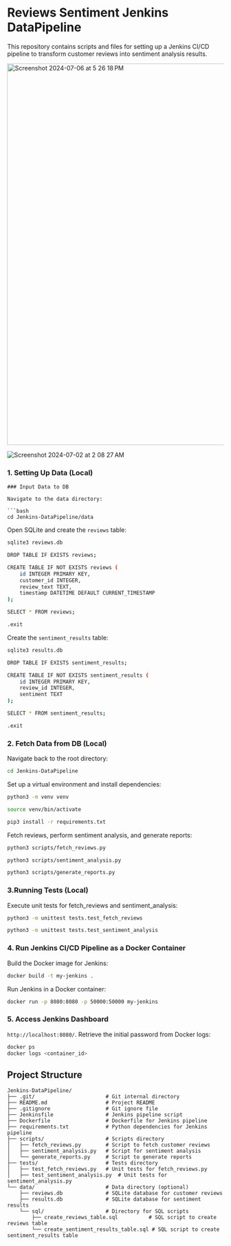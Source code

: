 # Reviews Sentiment Jenkins DataPipeline

This repository contains scripts and files for setting up a Jenkins CI/CD pipeline to transform customer reviews into sentiment analysis results.

<img width="885" alt="Screenshot 2024-07-06 at 5 26 18 PM" src="https://github.com/manojbusam/Jenkins-DataPipeline/assets/44409170/6b651279-9c55-46c0-8136-f4d0d052d93a">

![Screenshot 2024-07-02 at 2 08 27 AM](https://github.com/manojbusam/Jenkins-DataPipeline/assets/44409170/aad3a392-e1d4-4992-bd89-ae8aab621d60)


### 1. Setting Up Data (Local)

```
### Input Data to DB

Navigate to the data directory:

```bash
cd Jenkins-DataPipeline/data
```

Open SQLite and create the `reviews` table:

```bash
sqlite3 reviews.db

DROP TABLE IF EXISTS reviews;

CREATE TABLE IF NOT EXISTS reviews (
    id INTEGER PRIMARY KEY,
    customer_id INTEGER,
    review_text TEXT,
    timestamp DATETIME DEFAULT CURRENT_TIMESTAMP
);

SELECT * FROM reviews;

.exit
```

Create the `sentiment_results` table:

```bash
sqlite3 results.db

DROP TABLE IF EXISTS sentiment_results;

CREATE TABLE IF NOT EXISTS sentiment_results (
    id INTEGER PRIMARY KEY,
    review_id INTEGER,
    sentiment TEXT
);

SELECT * FROM sentiment_results;

.exit
```

### 2. Fetch Data from DB (Local)

Navigate back to the root directory:

```bash
cd Jenkins-DataPipeline
```

Set up a virtual environment and install dependencies:

```bash
python3 -m venv venv

source venv/bin/activate

pip3 install -r requirements.txt
```

Fetch reviews, perform sentiment analysis, and generate reports:

```bash
python3 scripts/fetch_reviews.py

python3 scripts/sentiment_analysis.py

python3 scripts/generate_reports.py
```

###  3.Running Tests (Local)

Execute unit tests for fetch_reviews and sentiment_analysis:

```bash
python3 -m unittest tests.test_fetch_reviews

python3 -m unittest tests.test_sentiment_analysis
```

### 4. Run Jenkins CI/CD Pipeline as a Docker Container

Build the Docker image for Jenkins:

```bash
docker build -t my-jenkins .
```

Run Jenkins in a Docker container:

```bash
docker run -p 8080:8080 -p 50000:50000 my-jenkins
```

### 5. Access Jenkins Dashboard

`http://localhost:8080/`. Retrieve the initial password from Docker logs:

```bash
docker ps
docker logs <container_id>
```


## Project Structure

```
Jenkins-DataPipeline/
├── .git/                       # Git internal directory
├── README.md                   # Project README
├── .gitignore                  # Git ignore file
├── Jenkinsfile                 # Jenkins pipeline script
├── Dockerfile                  # Dockerfile for Jenkins pipeline
├── requirements.txt            # Python dependencies for Jenkins pipeline
├── scripts/                    # Scripts directory
│   ├── fetch_reviews.py        # Script to fetch customer reviews
│   ├── sentiment_analysis.py   # Script for sentiment analysis
│   └── generate_reports.py     # Script to generate reports
├── tests/                      # Tests directory
│   ├── test_fetch_reviews.py   # Unit tests for fetch_reviews.py
│   ├── test_sentiment_analysis.py  # Unit tests for sentiment_analysis.py
└── data/                       # Data directory (optional)
    ├── reviews.db              # SQLite database for customer reviews
    ├── results.db              # SQLite database for sentiment results
    └── sql/                    # Directory for SQL scripts
        ├── create_reviews_table.sql          # SQL script to create reviews table
        └── create_sentiment_results_table.sql # SQL script to create sentiment_results table
